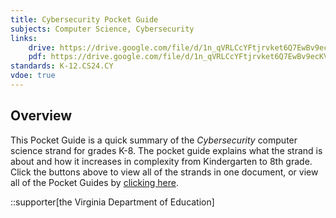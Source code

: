 ```yaml
---
title: Cybersecurity Pocket Guide
subjects: Computer Science, Cybersecurity
links:
    drive: https://drive.google.com/file/d/1n_qVRLCcYFtjrvket6Q7EwBv9ecKVsyD/view?usp=drive_link
    pdf: https://drive.google.com/file/d/1n_qVRLCcYFtjrvket6Q7EwBv9ecKVsyD/view?usp=drive_link
standards: K-12.CS24.CY
vdoe: true
---
```


## Overview

This Pocket Guide is a quick summary of the *Cybersecurity* computer science strand for grades K-8. The pocket guide explains what the strand is about and how it increases in complexity from Kindergarten to 8th grade. Click the buttons above to view all of the strands in one document, or view all of the Pocket Guides by [clicking here](/library/browse/integration-toolkit/pocket-guides).

::supporter[the Virginia Department of Education]